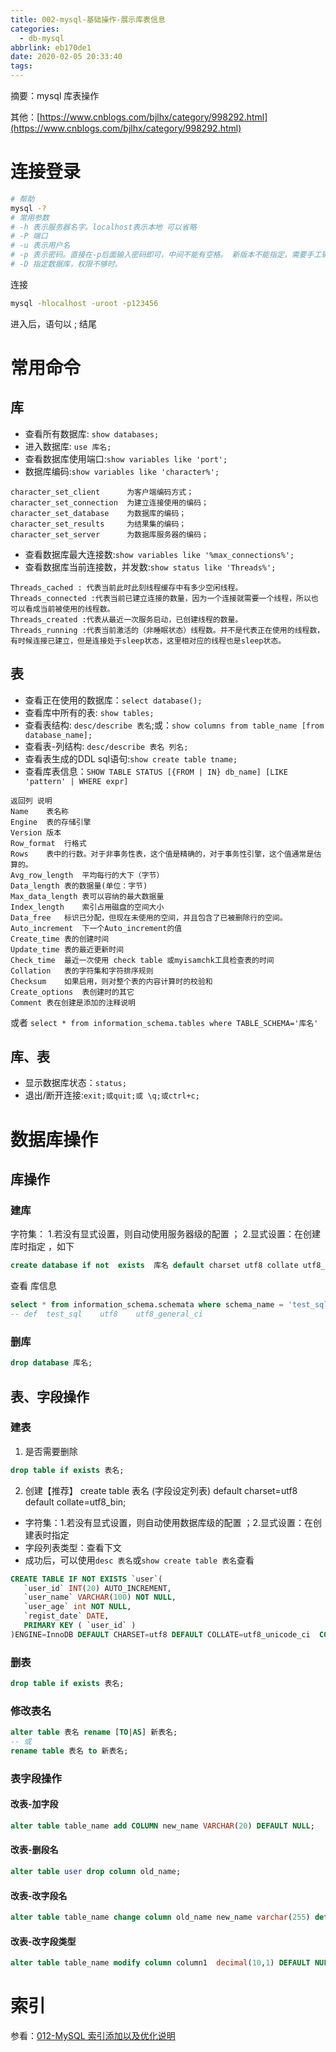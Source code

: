 ```yaml
---
title: 002-mysql-基础操作-展示库表信息
categories:
  - db-mysql
abbrlink: eb170de1
date: 2020-02-05 20:33:40
tags:
---
```


摘要：mysql 库表操作

<!--more-->

其他：[https://www.cnblogs.com/bjlhx/category/998292.html](https://www.cnblogs.com/bjlhx/category/998292.html)

# 连接登录
```bash
# 帮助
mysql -?
# 常用参数
# -h 表示服务器名字。localhost表示本地 可以省略
# -P 端口
# -u 表示用户名
# -p 表示密码。直接在-p后面输入密码即可，中间不能有空格。 新版本不能指定，需要手工输入
# -D 指定数据库，权限不够时。
```
连接 
``` bash
mysql -hlocalhost -uroot -p123456
```
进入后，语句以 ; 结尾

# 常用命令

## 库
- 查看所有数据库: `show databases;`
- 进入数据库: `use 库名;`
- 查看数据库使用端口:`show variables like 'port';`
- 数据库编码:`show variables like 'character%';`
```
character_set_client      为客户端编码方式；
character_set_connection  为建立连接使用的编码；
character_set_database    为数据库的编码；
character_set_results     为结果集的编码；
character_set_server      为数据库服务器的编码；
```
- 查看数据库最大连接数:`show variables like '%max_connections%';`
- 查看数据库当前连接数，并发数:`show status like 'Threads%';`
```
Threads_cached : 代表当前此时此刻线程缓存中有多少空闲线程。
Threads_connected :代表当前已建立连接的数量，因为一个连接就需要一个线程，所以也可以看成当前被使用的线程数。
Threads_created :代表从最近一次服务启动，已创建线程的数量。
Threads_running :代表当前激活的（非睡眠状态）线程数。并不是代表正在使用的线程数，有时候连接已建立，但是连接处于sleep状态，这里相对应的线程也是sleep状态。
```


## 表
- 查看正在使用的数据库：`select database();`
- 查看库中所有的表: `show tables;`
- 查看表结构: `desc/describe 表名`;或：`show columns from table_name [from database_name];`
- 查看表-列结构: `desc/describe 表名 列名;`
- 查看表生成的DDL sql语句:`show create table tname;`
- 查看库表信息：`SHOW TABLE STATUS [{FROM | IN} db_name] [LIKE 'pattern' | WHERE expr]`
``` text 字段含义
返回列	说明
Name	表名称
Engine	表的存储引擎
Version	版本
Row_format	行格式
Rows	表中的行数。对于非事务性表，这个值是精确的，对于事务性引擎，这个值通常是估算的。
Avg_row_length	平均每行的大下（字节）
Data_length	表的数据量(单位：字节)
Max_data_length	表可以容纳的最大数据量
Index_length	索引占用磁盘的空间大小
Data_free	标识已分配，但现在未使用的空间，并且包含了已被删除行的空间。
Auto_increment	下一个Auto_increment的值
Create_time	表的创建时间
Update_time	表的最近更新时间
Check_time	最近一次使用 check table 或myisamchk工具检查表的时间
Collation	表的字符集和字符排序规则
Checksum	如果启用，则对整个表的内容计算时的校验和
Create_options	表创建时的其它
Comment	表在创建是添加的注释说明
```
或者 `select * from information_schema.tables where TABLE_SCHEMA='库名'`

## 库、表
- 显示数据库状态：`status;`
- 退出/断开连接:`exit;或quit;或 \q;或ctrl+c;`

# 数据库操作

## 库操作

### 建库
字符集： 1.若没有显式设置，则自动使用服务器级的配置 ； 2.显式设置：在创建库时指定 ，如下
```sql
create database if not  exists  库名 default charset utf8 collate utf8_general_ci;
```
查看 库信息
```sql
select * from information_schema.schemata where schema_name = 'test_sql'; 
-- def	test_sql	utf8	utf8_general_ci	
```

### 删库
```sql
drop database 库名;
```

## 表、字段操作

### 建表
1. 是否需要删除
```sql
drop table if exists 表名;
```
2. 创建【推荐】
create table 表名 (字段设定列表) default charset=utf8 default collate=utf8_bin; 
  - 字符集：1.若没有显式设置，则自动使用数据库级的配置 ；2.显式设置：在创建表时指定 
  - 字段列表类型：查看下文
  - 成功后，可以使用`desc 表名`或`show create table 表名`查看
  
```sql
CREATE TABLE IF NOT EXISTS `user`(
   `user_id` INT(20) AUTO_INCREMENT,
   `user_name` VARCHAR(100) NOT NULL,
   `user_age` int NOT NULL,
   `regist_date` DATE,
   PRIMARY KEY ( `user_id` )
)ENGINE=InnoDB DEFAULT CHARSET=utf8 DEFAULT COLLATE=utf8_unicode_ci  COMMENT '用户信息表';
```


### 删表
```sql
drop table if exists 表名;
```

### 修改表名

```sql
alter table 表名 rename [TO|AS] 新表名;
-- 或
rename table 表名 to 新表名;
```

### 表字段操作

#### 改表-加字段
```sql
alter table table_name add COLUMN new_name VARCHAR(20) DEFAULT NULL;
```

#### 改表-删段名
```sql
alter table user drop column old_name;
```

#### 改表-改字段名
```sql
alter table table_name change column old_name new_name varchar(255) default NULL comment '注释';
```
#### 改表-改字段类型
```sql
alter table table_name modify column column1  decimal(10,1) DEFAULT NULL COMMENT '注释';
```





# 索引

参看：[012-MySQL 索引添加以及优化说明](https://www.cnblogs.com/bjlhx/p/11953939.html)


